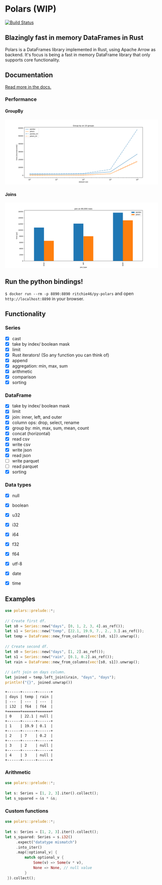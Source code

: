 # Polars (WIP)

[![Build Status](https://travis-ci.com/ritchie46/polars.svg?branch=master)](https://travis-ci.com/ritchie46/polars)

## Blazingly fast in memory DataFrames in Rust

Polars is a DataFrames library implemented in Rust, using Apache Arrow as backend. It's focus is being a fast in memory
DataFrame library that only supports core functionality.

## Documentation
[Read more in the docs.](https://ritchie46.github.io/polars)

### Performance

#### GroupBy
![](pandas_cmp/img/groupby10_.png)

#### Joins
![](pandas_cmp/img/join_80_000.png)

## Run the python bindings!
`$ docker run --rm -p 8890:8890 ritchie46/py-polars` and open `http://localhost:8890` in your browser.

## Functionality

### Series
- [x] cast
- [x] take by index/ boolean mask
- [x] limit
- [x] Rust iterators! (So any function you can think of)
- [x] append
- [x] aggregation: min, max, sum
- [x] arithmetic
- [x] comparison
- [x] sorting

### DataFrame
- [x] take by index/ boolean mask
- [x] limit
- [x] join: inner, left, and outer
- [x] column ops: drop, select, rename
- [x] group by: min, max, sum, mean, count
- [x] concat (horizontal)
- [x] read csv
- [x] write csv
- [x] write json
- [x] read json
- [ ] write parquet
- [ ] read parquet
- [x] sorting

### Data types
- [x] null
- [x] boolean
- [x] u32
- [x] i32
- [x] i64
- [x] f32
- [x] f64
- [x] utf-8
- [x] date
- [x] time


## Examples

```rust
use polars::prelude::*;

// Create first df.
let s0 = Series::new("days", [0, 1, 2, 3, 4].as_ref());
let s1 = Series::new("temp", [22.1, 19.9, 7., 2., 3.].as_ref());
let temp = DataFrame::new_from_columns(vec![s0, s1]).unwrap();

// Create second df.
let s0 = Series::new("days", [1, 2].as_ref());
let s1 = Series::new("rain", [0.1, 0.2].as_ref());
let rain = DataFrame::new_from_columns(vec![s0, s1]).unwrap();

// Left join on days column.
let joined = temp.left_join(&rain, "days", "days");
println!("{}", joined.unwrap())
```

```text
+------+------+------+
| days | temp | rain |
| ---  | ---  | ---  |
| i32  | f64  | f64  |
+======+======+======+
| 0    | 22.1 | null |
+------+------+------+
| 1    | 19.9 | 0.1  |
+------+------+------+
| 2    | 7    | 0.2  |
+------+------+------+
| 3    | 2    | null |
+------+------+------+
| 4    | 3    | null |
+------+------+------+
```

### Arithmetic
```rust
use polars::prelude::*;

let s: Series = [1, 2, 3].iter().collect(); 
let s_squared = &s * &s;
```

### Custom functions
```rust
use polars::prelude::*;

let s: Series = [1, 2, 3].iter().collect(); 
let s_squared: Series = s.i32()
     .expect("datatype mismatch")
     .into_iter()
     .map(|optional_v| {
         match optional_v {
             Some(v) => Some(v * v),
             None => None, // null value
         }
 }).collect();
```


